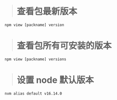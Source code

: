 > # 查看包最新版本
```shell
npm view [packname] version
```
> # 查看包所有可安装的版本 
```shell
npm view [packname] versions
```
> # 设置 node 默认版本
```
nvm alias default v16.14.0
```